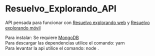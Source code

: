 # Resuelvo_Explorando_API
API pensada para funcionar con [Resuelvo explorando web](https://github.com/pedroodb/resuelvo_explorando_web) y [Resuelvo explorando móvil](https://github.com/pedroodb/resuelvo_explorando)


Para instalar:
Se requiere [MongoDB](https://docs.mongodb.com/manual/installation/) <br/>
Para descargar las dependencias utilice el comando: yarn <br/>
Para levantar la api utilice el comando: node .
